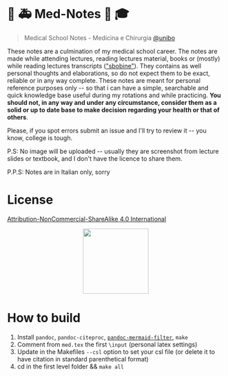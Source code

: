 # :hospital: :ambulance: Med-Notes :memo: :mortar_board:

> Medical School Notes - Medicina e Chirurgia [@unibo](https://corsi.unibo.it/magistralecu/MedicinaChirurgia/)

These notes are a culmination of my medical school career. The notes are made while attending lectures, reading lectures material, books or (mostly) while reading lectures transcripts (["sbobine"](https://www.futurimedici.com/index.php?option=com_kunena&view=topic&catid=5&id=21391&Itemid=1925)). They contains as well personal thoughts and elaborations, so do not expect them to be exact, reliable or in any way complete. These notes are meant for personal reference purposes only -- so that i can have a simple, searchable and quick knowledge base useful during my rotations and while practicing. __You should not, in any way and under any circumstance, consider them as a solid or up to date base to make decision regarding your health or that of others__.

Please, if you spot errors submit an issue and I'll try to review it -- you know, college is tough.

P.S: No image will be uploaded -- usually they are screenshot from lecture slides or textbook, and I don't have the licence to share them.

P.P.S: Notes are in Italian only, sorry

# License
[Attribution-NonCommercial-ShareAlike 4.0 International](https://creativecommons.org/licenses/by-nc-sa/4.0/)

<p align="center">
<img src="https://mirrors.creativecommons.org/presskit/buttons/88x31/png/by-nc-sa.png" style="width:4cm" />
</p>

# How to build
1. Install `pandoc`, `pandoc-citeproc`, [`pandoc-mermaid-filter`](https://github.com/timofurrer/pandoc-mermaid-filter), `make`
2. Comment from `med.tex` the first `\input` (personal latex settings)
3. Update in the Makefiles `--csl` option to set your csl file (or delete it to have citation in standard parenthetical format)
3. cd in the first level folder && `make all`
